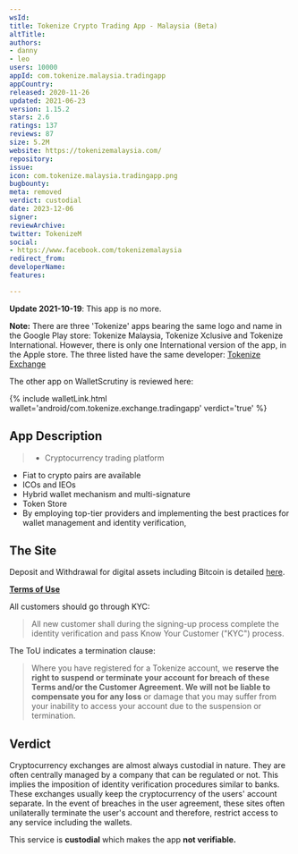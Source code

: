 ```yaml
---
wsId: 
title: Tokenize Crypto Trading App - Malaysia (Beta)
altTitle: 
authors:
- danny
- leo
users: 10000
appId: com.tokenize.malaysia.tradingapp
appCountry: 
released: 2020-11-26
updated: 2021-06-23
version: 1.15.2
stars: 2.6
ratings: 137
reviews: 87
size: 5.2M
website: https://tokenizemalaysia.com/
repository: 
issue: 
icon: com.tokenize.malaysia.tradingapp.png
bugbounty: 
meta: removed
verdict: custodial
date: 2023-12-06
signer: 
reviewArchive: 
twitter: TokenizeM
social:
- https://www.facebook.com/tokenizemalaysia
redirect_from: 
developerName: 
features: 

---
```


**Update 2021-10-19**: This app is no more.

**Note:** There are three 'Tokenize' apps bearing the same logo and name in the Google Play store: Tokenize Malaysia, Tokenize Xclusive and Tokenize International. However, there is only one International version of the app, in the Apple store. The three listed have the same developer: [Tokenize Exchange](https://play.google.com/store/apps/developer?id=Tokenize+Xchange)

The other app on WalletScrutiny is reviewed here:

{% include walletLink.html wallet='android/com.tokenize.exchange.tradingapp' verdict='true' %}

## App Description

> - Cryptocurrency trading platform
- Fiat to crypto pairs are available
- ICOs and IEOs
- Hybrid wallet mechanism and multi-signature
- Token Store
- By employing top-tier providers and implementing the best practices for wallet management and identity verification,

## The Site

Deposit and Withdrawal for digital assets including Bitcoin is detailed [here](https://tokenizemalaysia.zendesk.com/hc/en-us/articles/360061020714-For-Mobile-Apps-How-To-Withdraw-Digital-Assets).

[**Terms of Use**](https://tokenizemalaysia.com/term-of-use)

All customers should go through KYC:

> All new customer shall during the signing-up process complete the identity verification and pass Know Your Customer ("KYC") process.

The ToU indicates a termination clause:

> Where you have registered for a Tokenize account, we **reserve the right to suspend or terminate your account for breach of these Terms and/or the Customer Agreement. We will not be liable to compensate you for any loss** or damage that you may suffer from your inability to access your account due to the suspension or termination.

## Verdict

Cryptocurrency exchanges are almost always custodial in nature. They are often centrally managed by a company that can be regulated or not. This implies the imposition of identity verification procedures similar to banks. These exchanges usually keep the cryptocurrency of the users' account separate. In the event of breaches in the user agreement, these sites often unilaterally terminate the user's account and therefore, restrict access to any service including the wallets. 

This service is **custodial** which makes the app **not verifiable.**



